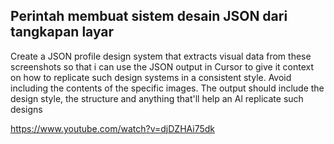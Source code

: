 ## Perintah membuat sistem desain JSON dari tangkapan layar

Create a JSON profile design system that extracts visual data from these screenshots so that i can use the JSON output in Cursor to give it context on how to replicate such design systems in a consistent style. Avoid including the contents of the specific images. The output should include the design style, the structure and anything that'll help an Al replicate such designs

https://www.youtube.com/watch?v=djDZHAi75dk